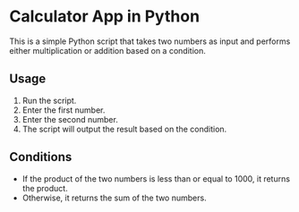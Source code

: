 # Calculator App in Python

This is a simple Python script that takes two numbers as input and performs either multiplication or addition based on a condition.

## Usage

1. Run the script.
2. Enter the first number.
3. Enter the second number.
4. The script will output the result based on the condition.

## Conditions

- If the product of the two numbers is less than or equal to 1000, it returns the product.
- Otherwise, it returns the sum of the two numbers.
